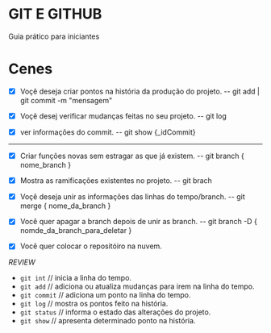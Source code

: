 # GIT E GITHUB

Guia prático para iniciantes

# Cenes 

- [X] Voçê deseja criar pontos na história da produção do projeto.
  -- git add | git commit -m "mensagem"

- [x] Voçê desej verificar mudanças feitas no seu projeto. 
  -- git log

- [x] ver informações do commit.
  -- git show {_idCommit}

---------------------------------------------------------------------------------

- [X] Criar funções novas sem estragar as que já existem.
  -- git branch { nome_branch }

- [X] Mostra as ramificações existentes no projeto.
  -- git brach

- [X] Voçê deseja unir as informações das linhas do tempo/branch.
  -- git merge { nome_da_branch }

- [X] Você quer apagar a branch depois de unir as branch.
  -- git branch -D { nomde_da_branch_para_deletar }

- [x] Você quer colocar o repositóiro na nuvem.

*REVIEW*

- `git int` // inicia a linha do tempo.
- `git add` // adiciona ou atualiza mudanças para irem na linha do tempo.
- `git commit` // adiciona um ponto na linha do tempo.
- `git log` // mostra os pontos feito na história.
- `git status` // informa o estado das alterações do projeto.
- `git show` // apresenta determinado ponto na história.
